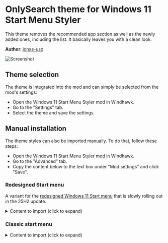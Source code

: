 # OnlySearch theme for Windows 11 Start Menu Styler

This theme removes the recommended app section as well as the newly added ones,
including the list. It basically leaves you with a clean look.

**Author**: [jonas-usx](https://github.com/jonas-usx)

![Screenshot](screenshot.png)

## Theme selection

The theme is integrated into the mod and can simply be selected from the mod's
settings:

* Open the Windows 11 Start Menu Styler mod in Windhawk.
* Go to the "Settings" tab.
* Select the theme and save the settings.

## Manual installation

The theme styles can also be imported manually. To do that, follow these steps:

* Open the Windows 11 Start Menu Styler mod in Windhawk.
* Go to the "Advanced" tab.
* Copy the content below to the text box under "Mod settings" and click "Save".

### Redesigned Start menu

A variant for the [redesigned Windows 11 Start menu](https://microsoft.design/articles/start-fresh-redesigning-windows-start-menu/) that is slowly rolling out in the 25H2 update.

<details>
<summary>Content to import (click to expand)</summary>

```json
{
  "controlStyles[0].target": "Grid#FrameRoot",
  "controlStyles[0].styles[0]": "MaxHeight=160",
  "controlStyles[0].styles[1]": "MinHeight=100",
  "controlStyles[1].target": "Border#AcrylicOverlay",
  "controlStyles[1].styles[0]": "Height=3"
}
```
</details>

### Classic start menu

<details>
<summary>Content to import (click to expand)</summary>

```json
{
  "controlStyles[0].target": "StartDocked.StartSizingFrame",
  "controlStyles[0].styles[0]": "MaxHeight=160",
  "controlStyles[1].target": "StartDocked.StartSizingFrame",
  "controlStyles[1].styles[0]": "MinHeight=100",
  "controlStyles[2].target": "Windows.UI.Xaml.Controls.Grid#UndockedRoot",
  "controlStyles[2].styles[0]": "Visibility=Collapsed"
}
```
</details>
